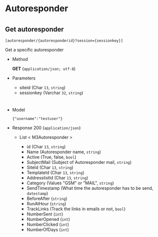 # Autoresponder

#

## Get autoresponder 

	[autoresponder/{autoresponderid}?session={sessionkey}]

 Get a specific autoresponder

+ Method

	**GET** (`application/json; utf-8`)

+ Parameters

	+ siteid (Char `13`, `string`)
	+ sessionkey (Varchar `32`, `string`)
	
	
#

+ Model

	```
	{"username":"testuser"}
	```

+ Response 200 (`application/json`)

	+  List < M3Autoresponder >

		+ id (Char `13`, `string`)	
		+ Name (Autoresponder name, `string`)
		+ Active (True, false, `bool`)
		+ SubjectMail (Subject of Autoresponder mail, `string`)
		+ SiteId (Char `13`, `string`)
		+ TemplateId (Char `13`, `string`)
		+ AddresslistId (Char `13`, `string`)
		+ Category (Values "GSM" or "MAIL", `string`)
		+ SendTimestamp (What time the autoresponder has to be send, `datestamp`)
		+ BeforeAfter (`string`)
		+ RunAtHour (`string`)
		+ TrackLinks (Track the links in emails or not, `bool`)
		+ NumberSent (`int`)
		+ NumberOpened (`int`)
		+ NumberClicked (`int`)
		+ NumberOfDays (`int`)
